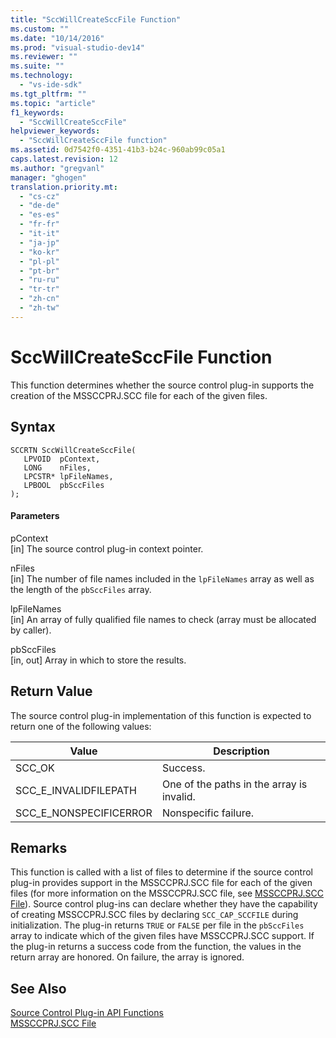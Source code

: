 ```yaml
---
title: "SccWillCreateSccFile Function"
ms.custom: ""
ms.date: "10/14/2016"
ms.prod: "visual-studio-dev14"
ms.reviewer: ""
ms.suite: ""
ms.technology: 
  - "vs-ide-sdk"
ms.tgt_pltfrm: ""
ms.topic: "article"
f1_keywords: 
  - "SccWillCreateSccFile"
helpviewer_keywords: 
  - "SccWillCreateSccFile function"
ms.assetid: 0d7542f0-4351-41b3-b24c-960ab99c05a1
caps.latest.revision: 12
ms.author: "gregvanl"
manager: "ghogen"
translation.priority.mt: 
  - "cs-cz"
  - "de-de"
  - "es-es"
  - "fr-fr"
  - "it-it"
  - "ja-jp"
  - "ko-kr"
  - "pl-pl"
  - "pt-br"
  - "ru-ru"
  - "tr-tr"
  - "zh-cn"
  - "zh-tw"
---
```

# SccWillCreateSccFile Function
This function determines whether the source control plug-in supports the creation of the MSSCCPRJ.SCC file for each of the given files.  
  
## Syntax  
  
```cpp#  
SCCRTN SccWillCreateSccFile(  
   LPVOID  pContext,  
   LONG    nFiles,  
   LPCSTR* lpFileNames,  
   LPBOOL  pbSccFiles  
);  
```  
  
#### Parameters  
 pContext  
 [in] The source control plug-in context pointer.  
  
 nFiles  
 [in] The number of file names included in the `lpFileNames` array as well as the length of the `pbSccFiles` array.  
  
 lpFileNames  
 [in] An array of fully qualified file names to check (array must be allocated by caller).  
  
 pbSccFiles  
 [in, out] Array in which to store the results.  
  
## Return Value  
 The source control plug-in implementation of this function is expected to return one of the following values:  
  
|Value|Description|  
|-----------|-----------------|  
|SCC_OK|Success.|  
|SCC_E_INVALIDFILEPATH|One of the paths in the array is invalid.|  
|SCC_E_NONSPECIFICERROR|Nonspecific failure.|  
  
## Remarks  
 This function is called with a list of files to determine if the source control plug-in provides support in the MSSCCPRJ.SCC file for each of the given files (for more information on the MSSCCPRJ.SCC file, see [MSSCCPRJ.SCC File](../extensibility/mssccprj.scc-file.md)). Source control plug-ins can declare whether they have the capability of creating MSSCCPRJ.SCC files by declaring `SCC_CAP_SCCFILE` during initialization. The plug-in returns `TRUE` or `FALSE` per file in the `pbSccFiles` array to indicate which of the given files have MSSCCPRJ.SCC support. If the plug-in returns a success code from the function, the values in the return array are honored. On failure, the array is ignored.  
  
## See Also  
 [Source Control Plug-in API Functions](../extensibility/source-control-plug-in-api-functions.md)   
 [MSSCCPRJ.SCC File](../extensibility/mssccprj.scc-file.md)